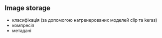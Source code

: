 ## Image storage
* класифікація (за допомогою натренерованих моделей clip та keras)
* компресія
* метадані